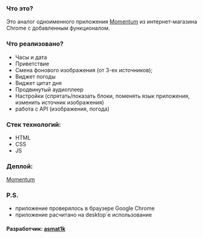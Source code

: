 ### Что это?
Это аналог одноименного приложения [Momentum](https://chrome.google.com/webstore/detail/momentum/laookkfknpbbblfpciffpaejjkokdgca?hl=ru) из интернет-магазина Chrome с добавленным функционалом.
### Что реализовано?
- Часы и дата
- Приветствие
- Смена фонового изображения (от 3-ех источников);
- Виджет погоды
- Виджет цитат дня
- Продвинутый аудиоплеер
- Настройки (спрятать/показать блоки, поменять язык приложения, изменить источник изображения)
- работа с API (изображения, погода)
### Стек технологий:
- HTML
- CSS
- JS
### Деплой:
[Momentum](https://asmat1k-momentum.netlify.app/) 
### P.S.
- приложение проверялось в браузере Google Chrome
- приложение расчитано на desktop`e использование
#### Разработчик: [asmat1k](https://github.com/Asmat1k)

